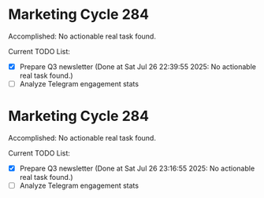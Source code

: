 # Marketing Cycle 284

Accomplished: No actionable real task found.

Current TODO List:

- [x] Prepare Q3 newsletter  (Done at Sat Jul 26 22:39:55 2025: No actionable real task found.)
- [ ] Analyze Telegram engagement stats

# Marketing Cycle 284

Accomplished: No actionable real task found.

Current TODO List:

- [x] Prepare Q3 newsletter  (Done at Sat Jul 26 23:16:55 2025: No actionable real task found.)
- [ ] Analyze Telegram engagement stats